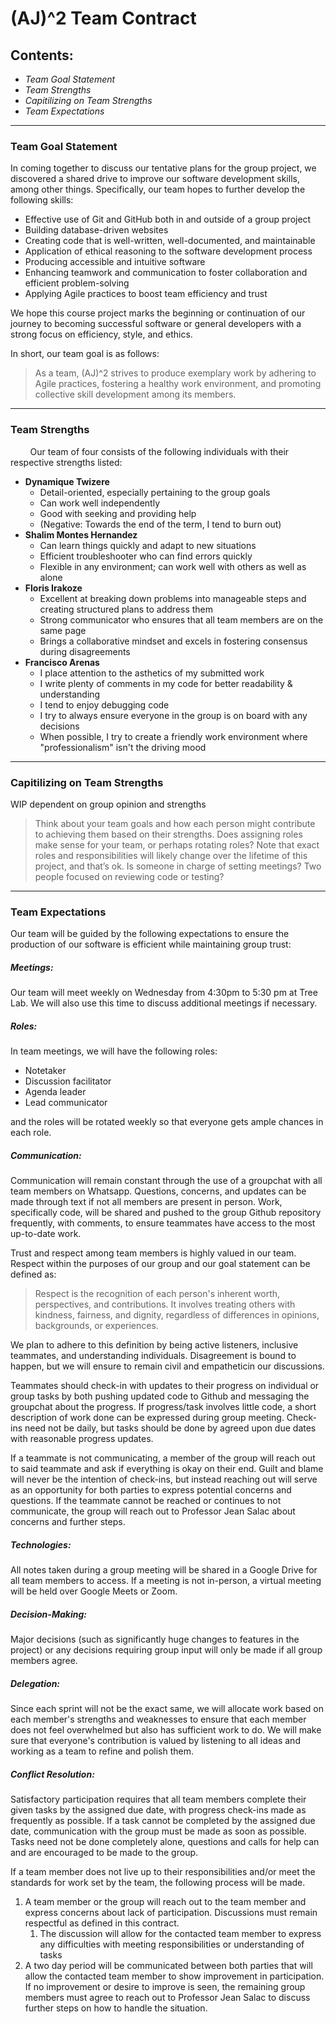 # **(AJ)^2 Team Contract**


## Contents:

- *Team Goal Statement*
- *Team Strengths*
- *Capitilizing on Team Strengths*
- *Team Expectations*

---

### Team Goal Statement

In coming together to discuss our tentative plans for the group project, we discovered a shared drive to improve our software development skills, among other things. Specifically, our team hopes to further develop the following skills:
- Effective use of Git and GitHub both in and outside of a group project
- Building database-driven websites
- Creating code that is well-written, well-documented, and maintainable
- Application of ethical reasoning to the software development process
- Producing accessible and intuitive software
- Enhancing teamwork and communication to foster collaboration and efficient problem-solving
- Applying Agile practices to boost team efficiency and trust

We hope this course project marks the beginning or continuation of our journey to becoming successful software or general developers with a strong focus on efficiency, style, and ethics.

In short, our team goal is as follows:
> As a team, (AJ)^2 strives to produce exemplary work by adhering to Agile practices, fostering a healthy work environment, and promoting collective skill development among its members.

---

### Team Strengths

&nbsp; &nbsp; &nbsp; &nbsp; Our team of four consists of the following individuals with their respective strengths listed:
- **Dynamique Twizere**
   - Detail-oriented, especially pertaining to the group goals
   - Can work well independently
   - Good with seeking and providing help
   - (Negative: Towards the end of the term, I tend to burn out)
- **Shalim Montes Hernandez**
   - Can learn things quickly and adapt to new situations
   - Efficient troubleshooter who can find errors quickly
   - Flexible in any environment; can work well with others as well as alone
- **Floris Irakoze**
   - Excellent at breaking down problems into manageable steps and creating structured plans to address them
   - Strong communicator who ensures that all team members are on the same page
   - Brings a collaborative mindset and excels in fostering consensus during disagreements
- **Francisco Arenas**
   - I place attention to the asthetics of my submitted work
   - I write plenty of comments in my code for better readability & understanding
   - I tend to enjoy debugging code
   - I try to always ensure everyone in the group is on board with any decisions
   - When possible, I try to create a friendly work environment where "professionalism" isn't the driving mood

---

### Capitilizing on Team Strengths

WIP dependent on group opinion and strengths
>Think about your team goals and how each person might contribute to achieving them based on their strengths. Does assigning roles make sense for your team, or perhaps rotating roles? Note that exact roles and responsibilities will likely change over the lifetime of this project, and that’s ok. Is someone in charge of setting meetings? Two people focused on reviewing code or testing?

---

### Team Expectations

Our team will be guided by the following expectations to ensure the production of our software is efficient while maintaining group trust:

##### Meetings:
Our team will meet weekly on Wednesday from 4:30pm to 5:30 pm at Tree Lab. We will also use this time to discuss additional meetings if necessary. 

##### Roles:
In team meetings, we will have the following roles: 
- Notetaker
- Discussion facilitator
- Agenda leader
- Lead communicator

and the roles will be rotated weekly so that everyone gets ample chances in each role. 

##### Communication:
Communication will remain constant through the use of a groupchat with all team members on Whatsapp. Questions, concerns, and updates can be made through text if not all members are present in person. Work, specifically code, will be shared and pushed to the group Github repository frequently, with comments, to ensure teammates have access to the most up-to-date work.

Trust and respect among team members is highly valued in our team. Respect within the purposes of our group and our goal statement can be defined as:
> Respect is the recognition of each person's inherent worth, perspectives, and contributions. It involves treating others with kindness, fairness, and dignity, regardless of differences in opinions, backgrounds, or experiences.

We plan to adhere to this definition by being active listeners, inclusive teammates, and understanding individuals. Disagreement is bound to happen, but we will ensure to remain civil and empatheticin our discussions.

Teammates should check-in with updates to their progress on individual or group tasks by both pushing updated code to Github and messaging the groupchat about the progress. If progress/task involves little code, a short description of work done can be expressed during group meeting. Check-ins need not be daily, but tasks should be done by agreed upon due dates with reasonable progress updates.

If a teammate is not communicating, a member of the group will reach out to said teammate and ask if everything is okay on their end. Guilt and blame will never be the intention of check-ins, but instead reaching out will serve as an opportunity for both parties to express potential concerns and questions. If the teammate cannot be reached or continues to not communicate, the group will reach out to Professor Jean Salac about concerns and further steps.
##### Technologies: 
All notes taken during a group meeting will be shared in a Google Drive for all team members to access. If a meeting is not in-person, a virtual meeting will be held over Google Meets or Zoom.
##### Decision-Making:
Major decisions (such as significantly huge changes to features in the project) or any decisions requiring group input will only be made if all group members agree.
##### Delegation:
Since each sprint will not be the exact same, we will allocate work based on each member's strengths and weaknesses to ensure that each member does not feel overwhelmed but also has sufficient work to do. We will make sure that everyone's contribution is valued by listening to all ideas and working as a team to refine and polish them.
##### Conflict Resolution:
Satisfactory participation requires that all team members complete their given tasks by the assigned due date, with progress check-ins made as frequently as possible. If a task cannot be completed by the assigned due date, communication with the group must be made as soon as possible. Tasks need not be done completely alone, questions and calls for help can and are encouraged to be made to the group.

If a team member does not live up to their responsibilities and/or meet the standards for work set by the team, the following process will be made.
1. A team member or the group will reach out to the team member and express concerns about lack of participation. Discussions must remain respectful as defined in this contract.
   1. The discussion will allow for the contacted team member to express any difficulties with meeting responsibilities or understanding of tasks
2.  A two day period will be communicated between both parties that will allow the contacted team member to show improvement in participation. If no improvement or desire to improve is seen, the remaining group members must agree to reach out to Professor Jean Salac to discuss further steps on how to handle the situation.